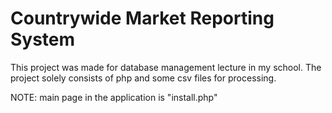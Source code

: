 # Countrywide Market Reporting System

This project was made for database management lecture in my school. The project solely consists of php and some csv files for processing.

NOTE: main page in the application is "install.php"

